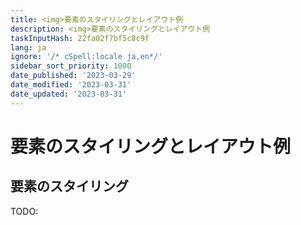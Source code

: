 ```yaml
---
title: <img>要素のスタイリングとレイアウト例
description: <img>要素のスタイリングとレイアウト例
taskInputHash: 22fa02f7bf5c8c9f
lang: ja
ignore: '/* cSpell:locale ja,en*/'
sidebar_sort_priority: 1000
date_published: '2023-03-29'
date_modified: '2023-03-31'
date_updated: '2023-03-31'
---
```

# <img>要素のスタイリングとレイアウト例

## <img>要素のスタイリング

TODO:
